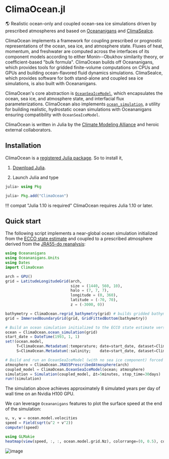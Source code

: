 # ClimaOcean.jl

🌎 Realistic ocean-only and coupled ocean-sea ice simulations driven by prescribed atmospheres and based on [Oceananigans](https://github.com/CliMA/Oceananigans.jl) and [ClimaSeaIce](https://github.com/CliMA/ClimaSeaIce.jl).

ClimaOcean implements a framework for coupling prescribed or prognostic representations of the ocean, sea ice, and atmosphere state.
Fluxes of heat, momentum, and freshwater are computed across the interfaces of its component models according to either Monin--Obukhov similarity theory,
or coefficient-based "bulk formula".
ClimaOcean builds off Oceananigans, which provides tools for gridded finite-volume computations on CPUs and GPUs and building ocean-flavored fluid dynamics simulations. ClimaSeaIce, which provides software for both stand-alone and coupled sea ice simulations, is also built with Oceananigans.

ClimaOcean's core abstraction is [`OceanSeaIceModel`](@ref), which encapsulates the ocean, sea ice, and atmosphere state, and interfacial flux parameterizations.
ClimaOcean also implements [`ocean_simulation`](@ref), a utility for building realistic, hydrostatic ocean simulations with Oceananigans ensuring compatibility with `OceanSeaIceModel`.

ClimaOcean is written in Julia by the [Climate Modeling Alliance](https://clima.caltech.edu)
and heroic external collaborators.

## Installation

ClimaOcean is a [registered Julia package](https://julialang.org/packages/). So to install it,

1. [Download Julia](https://julialang.org/downloads/).

2. Launch Julia and type

```julia
julia> using Pkg

julia> Pkg.add("ClimaOcean")
```

!!! compat "Julia 1.10 is required"
    ClimaOcean requires Julia 1.10 or later.

## Quick start

The following script implements a near-global ocean simulation initialized from the [ECCO state estimate](https://doi.org/10.5194/gmd-8-3071-2015) and coupled to a prescribed atmosphere derived from the [JRA55-do reanalysis](https://www.sciencedirect.com/science/article/pii/S146350031830235X):

```julia
using Oceananigans
using Oceananigans.Units
using Dates
import ClimaOcean

arch = GPU()
grid = LatitudeLongitudeGrid(arch,
                             size = (1440, 560, 10),
                             halo = (7, 7, 7),
                             longitude = (0, 360),
                             latitude = (-70, 70),
                             z = (-3000, 0))

bathymetry = ClimaOcean.regrid_bathymetry(grid) # builds gridded bathymetry based on ETOPO1
grid = ImmersedBoundaryGrid(grid, GridFittedBottom(bathymetry))

# Build an ocean simulation initialized to the ECCO state estimate version 2 on Jan 1, 1993
ocean = ClimaOcean.ocean_simulation(grid)
start_date = DateTime(1993, 1, 1)
set!(ocean.model,
     T=ClimaOcean.Metadatum(:temperature; date=start_date, dataset=ClimaOcean.ECCO2Daily()),
     S=ClimaOcean.Metadatum(:salinity;    date=start_date, dataset=ClimaOcean.ECCO2Daily()))

# Build and run an OceanSeaIceModel (with no sea ice component) forced by JRA55 reanalysis
atmosphere = ClimaOcean.JRA55PrescribedAtmosphere(arch)
coupled_model = ClimaOcean.OceanSeaIceModel(ocean; atmosphere)
simulation = Simulation(coupled_model, Δt=5minutes, stop_time=30days)
run!(simulation)
```

The simulation above achieves approximately 8 simulated years per day of wall time on an Nvidia H100 GPU.

We can leverage `Oceananigans` features to plot the surface speed at the end of the simulation:

```julia
u, v, w = ocean.model.velocities
speed = Field(sqrt(u^2 + v^2))
compute!(speed)

using GLMakie
heatmap(view(speed, :, :, ocean.model.grid.Nz), colorrange=(0, 0.5), colormap=:magma, nan_color=:lightgray)
```

![image](https://github.com/user-attachments/assets/4c484b93-38fe-4840-bf7d-63a3a59d29e1)

